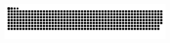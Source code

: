 <picture>
  <source media="(prefers-color-scheme: dark)" srcset="https://raw.githubusercontent.com/MrDeners/MrDeners/output/github-contribution-grid-snake-dark.svg">
  <source media="(prefers-color-scheme: light)" srcset="https://raw.githubusercontent.com/MrDeners/MrDeners/output/github-contribution-grid-snake.svg">
  <img alt="github contribution grid snake animation" src="https://raw.githubusercontent.com/MrDeners/MrDeners/output/github-contribution-grid-snake.svg">
</picture>
